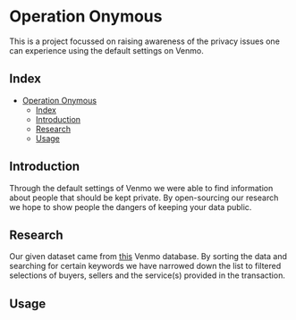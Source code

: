 # Operation Onymous

This is a project focussed on raising awareness of the privacy issues one can experience using the default settings on Venmo.

## Index
- [Operation Onymous](#operation-onymous)
	- [Index](#index)
	- [Introduction](#introduction)
	- [Research](#research)
	- [Usage](#usage)

## Introduction
Through the default settings of Venmo we were able to find information about people that should be kept private. By open-sourcing our research we hope to show people the dangers of keeping your data public.

## Research
Our given dataset came from [this](https://github.com/sa7mon/venmo-data) Venmo database. By sorting the data and searching for certain keywords we have narrowed down the list to filtered selections of buyers, sellers and the service(s) provided in the transaction.

## Usage